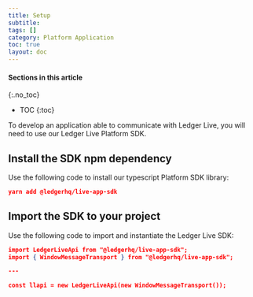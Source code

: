 ```yaml
---
title: Setup
subtitle:
tags: []
category: Platform Application
toc: true
layout: doc
---
```


#### Sections in this article
{:.no_toc}
* TOC
{:toc}

To develop an application able to communicate with Ledger Live, you will need to use our Ledger Live Platform SDK. 

## Install the SDK npm dependency

Use the following code to install our typescript Platform SDK library:

```json
yarn add @ledgerhq/live-app-sdk
```

## Import the SDK to your project

Use the following code to import and instantiate the Ledger Live SDK: 

```json
import LedgerLiveApi from "@ledgerhq/live-app-sdk";
import { WindowMessageTransport } from "@ledgerhq/live-app-sdk";

---

const llapi = new LedgerLiveApi(new WindowMessageTransport());
```

